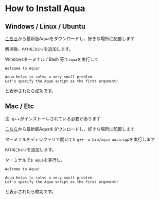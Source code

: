 # How to Install Aqua

## Windows / Linux / Ubuntu
[こちら](https://github.com/e6nlaq/aqua/releases)から最新版Aquaをダウンロードし、好きな場所に配置します

解凍後、`PATH`に`bin/`を追加します。

Windowsターミナル / Bash 等で`aqua`を実行して

```
Welcome to Aqua!

Aqua helps to solve a very small problem
Let's specify the Aqua script as the first argument!
```

と表示されたら成功です。

## Mac / Etc

注: g++がインストールされている必要があります

[こちら](https://github.com/e6nlaq/aqua/releases)から最新版Aquaをダウンロードし、好きな場所に配置します

ターミナルをディレクトリで開いて`$ g++ -o bin/aqua aqua.cpp`を実行します

`PATH`に`bin/`を追加します。

ターミナルで`$ aqua`を実行し、

```
Welcome to Aqua!

Aqua helps to solve a very small problem
Let's specify the Aqua script as the first argument!
```

と表示されたら成功です。